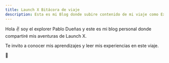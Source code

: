 ```yaml
---
title: Launch X Bitácora de viaje
description: Esta es mi Blog donde subire contenido de mi viaje como Explorer en LaunchX y algo relacioando conmigo y mi carrera profesional que es la Sociología.
---
```


Hola ✌️  soy el explorer Pablo Dueñas y este es mi blog personal donde compartiré mis aventuras de Launch X.

Te invito a conocer mis aprendizajes y leer mis experiencias en este viaje.

🚀
